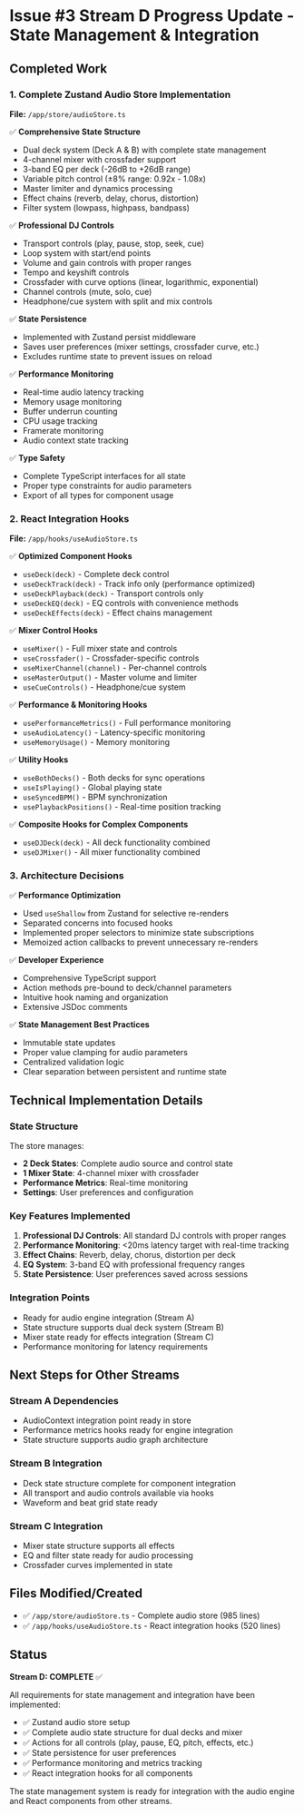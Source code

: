# Issue #3 Stream D Progress Update - State Management & Integration

## Completed Work

### 1. Complete Zustand Audio Store Implementation
**File:** `/app/store/audioStore.ts`

✅ **Comprehensive State Structure**
- Dual deck system (Deck A & B) with complete state management
- 4-channel mixer with crossfader support
- 3-band EQ per deck (-26dB to +26dB range)
- Variable pitch control (±8% range: 0.92x - 1.08x)
- Master limiter and dynamics processing
- Effect chains (reverb, delay, chorus, distortion)
- Filter system (lowpass, highpass, bandpass)

✅ **Professional DJ Controls**
- Transport controls (play, pause, stop, seek, cue)
- Loop system with start/end points
- Volume and gain controls with proper ranges
- Tempo and keyshift controls
- Crossfader with curve options (linear, logarithmic, exponential)
- Channel controls (mute, solo, cue)
- Headphone/cue system with split and mix controls

✅ **State Persistence**
- Implemented with Zustand persist middleware
- Saves user preferences (mixer settings, crossfader curve, etc.)
- Excludes runtime state to prevent issues on reload

✅ **Performance Monitoring**
- Real-time audio latency tracking
- Memory usage monitoring
- Buffer underrun counting
- CPU usage tracking
- Framerate monitoring
- Audio context state tracking

✅ **Type Safety**
- Complete TypeScript interfaces for all state
- Proper type constraints for audio parameters
- Export of all types for component usage

### 2. React Integration Hooks
**File:** `/app/hooks/useAudioStore.ts`

✅ **Optimized Component Hooks**
- `useDeck(deck)` - Complete deck control
- `useDeckTrack(deck)` - Track info only (performance optimized)
- `useDeckPlayback(deck)` - Transport controls only
- `useDeckEQ(deck)` - EQ controls with convenience methods
- `useDeckEffects(deck)` - Effect chains management

✅ **Mixer Control Hooks**
- `useMixer()` - Full mixer state and controls
- `useCrossfader()` - Crossfader-specific controls
- `useMixerChannel(channel)` - Per-channel controls
- `useMasterOutput()` - Master volume and limiter
- `useCueControls()` - Headphone/cue system

✅ **Performance & Monitoring Hooks**
- `usePerformanceMetrics()` - Full performance monitoring
- `useAudioLatency()` - Latency-specific monitoring
- `useMemoryUsage()` - Memory monitoring

✅ **Utility Hooks**
- `useBothDecks()` - Both decks for sync operations
- `useIsPlaying()` - Global playing state
- `useSyncedBPM()` - BPM synchronization
- `usePlaybackPositions()` - Real-time position tracking

✅ **Composite Hooks for Complex Components**
- `useDJDeck(deck)` - All deck functionality combined
- `useDJMixer()` - All mixer functionality combined

### 3. Architecture Decisions

✅ **Performance Optimization**
- Used `useShallow` from Zustand for selective re-renders
- Separated concerns into focused hooks
- Implemented proper selectors to minimize state subscriptions
- Memoized action callbacks to prevent unnecessary re-renders

✅ **Developer Experience**
- Comprehensive TypeScript support
- Action methods pre-bound to deck/channel parameters
- Intuitive hook naming and organization
- Extensive JSDoc comments

✅ **State Management Best Practices**
- Immutable state updates
- Proper value clamping for audio parameters
- Centralized validation logic
- Clear separation between persistent and runtime state

## Technical Implementation Details

### State Structure
The store manages:
- **2 Deck States**: Complete audio source and control state
- **1 Mixer State**: 4-channel mixer with crossfader
- **Performance Metrics**: Real-time monitoring
- **Settings**: User preferences and configuration

### Key Features Implemented
1. **Professional DJ Controls**: All standard DJ controls with proper ranges
2. **Performance Monitoring**: <20ms latency target with real-time tracking
3. **Effect Chains**: Reverb, delay, chorus, distortion per deck
4. **EQ System**: 3-band EQ with professional frequency ranges
5. **State Persistence**: User preferences saved across sessions

### Integration Points
- Ready for audio engine integration (Stream A)
- State structure supports dual deck system (Stream B)
- Mixer state ready for effects integration (Stream C)
- Performance monitoring for latency requirements

## Next Steps for Other Streams

### Stream A Dependencies
- AudioContext integration point ready in store
- Performance metrics hooks ready for engine integration
- State structure supports audio graph architecture

### Stream B Integration
- Deck state structure complete for component integration
- All transport and audio controls available via hooks
- Waveform and beat grid state ready

### Stream C Integration
- Mixer state structure supports all effects
- EQ and filter state ready for audio processing
- Crossfader curves implemented in state

## Files Modified/Created
- ✅ `/app/store/audioStore.ts` - Complete audio store (985 lines)
- ✅ `/app/hooks/useAudioStore.ts` - React integration hooks (520 lines)

## Status
**Stream D: COMPLETE** ✅

All requirements for state management and integration have been implemented:
- ✅ Zustand audio store setup
- ✅ Complete audio state structure for dual decks and mixer
- ✅ Actions for all controls (play, pause, EQ, pitch, effects, etc.)
- ✅ State persistence for user preferences
- ✅ Performance monitoring and metrics tracking
- ✅ React integration hooks for all components

The state management system is ready for integration with the audio engine and React components from other streams.